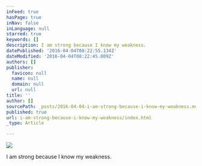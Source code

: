 ```yaml
---
inFeed: true
hasPage: true
inNav: false
inLanguage: null
starred: true
keywords: []
description: I am strong because I know my weakness.
datePublished: '2016-04-04T08:22:55.134Z'
dateModified: '2016-04-04T08:22:45.809Z'
authors: []
publisher:
  favicon: null
  name: null
  domain: null
  url: null
title: ''
author: []
sourcePath: _posts/2016-04-04-i-am-strong-because-i-know-my-weakness.md
published: true
url: i-am-strong-because-i-know-my-weakness/index.html
_type: Article

---
```

![](https://the-grid-user-content.s3-us-west-2.amazonaws.com/114d8364-223a-449e-961d-0b5c38e77121.jpg)

I am strong because I know my weakness.